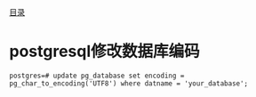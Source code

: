 [目录](./)
# postgresql修改数据库编码

```
postgres=# update pg_database set encoding = pg_char_to_encoding('UTF8') where datname = 'your_database';
```